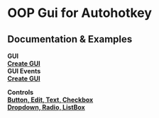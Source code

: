 # OOP Gui for Autohotkey  

## Documentation & Examples
  
__GUI__  
__[Create GUI](/Documentation/gui)__  
__GUI Events__  
__[Create GUI](/Documentation/events/gui)__  
  


__Controls__  
__[Button, Edit, Text, Checkbox](Documentation/controls/controls-basic/)__  
__[Dropdown, Radio, ListBox](Documentation/controls/controls-items/)__  